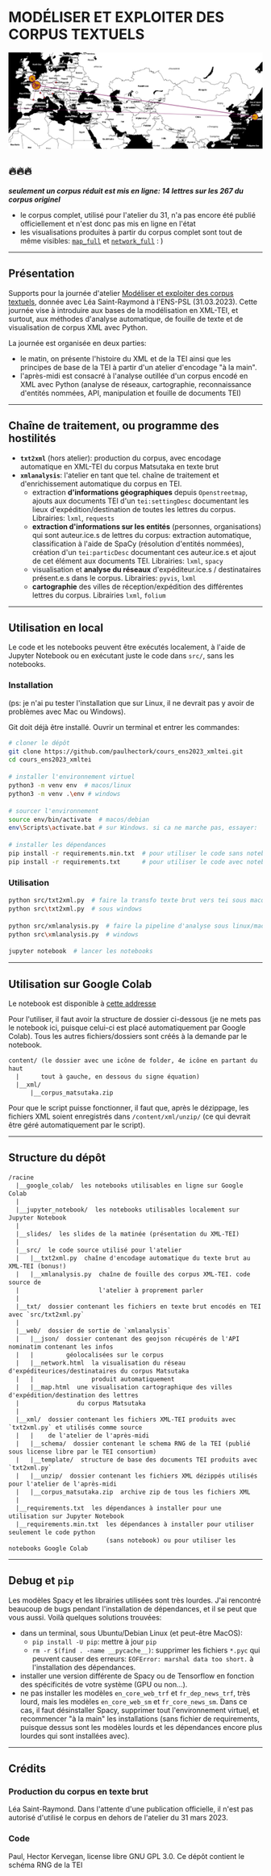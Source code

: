 # MODÉLISER ET EXPLOITER DES CORPUS TEXTUELS

![banner](./img/banner.png)

## 🔥🔥🔥 

***seulement un corpus réduit est mis en ligne: 14 lettres sur les 267 du corpus originel***
- le corpus complet, utilisé pour l'atelier du 31, n'a pas encore été publié officiellement et n'est
  donc pas mis en ligne en l'état
- les visualisations produites à partir du corpus complet sont tout de même visibles: 
  [`map_full`](./web/map_full.html) et [`network_full`](./web/network_full.html) : )

---

## Présentation

Supports pour la journée d'atelier [Modéliser et exploiter des corpus textuels](https://odhn.ens.psl.eu/evenements/atelier-modeliser-et-exploiter-des-corpus-textuels), donnée avec Léa Saint-Raymond à l'ENS-PSL (31.03.2023). Cette journée 
vise à introduire aux bases de la modélisation en XML-TEI, et surtout, aux méthodes d'analyse automatique,
de fouille de texte et de visualisation de corpus XML avec Python. 

La journée est organisée en deux parties:
- le matin, on présente l'histoire du XML et de la TEI ainsi que les principes de base de la TEI
  à partir d'un atelier d'encodage "à la main".
- l'après-midi est consacré à l'analyse outillée d'un corpus encodé en XML avec Python (analyse de 
  réseaux, cartographie, reconnaissance d'entités nommées, API, manipulation et fouille de documents
  TEI)

---

## Chaîne de traitement, ou programme des hostilités

- **`txt2xml`** (hors atelier): production du corpus, avec encodage automatique en XML-TEI du corpus
  Matsutaka en texte brut
- **`xmlanalysis`**: l'atelier en tant que tel. chaîne de traitement et d'enrichissement automatique
  du corpus en TEI.
  - extraction **d'informations géographiques** depuis `Openstreetmap`, ajouts aux documents TEI d'un 
    `tei:settingDesc` documentant les lieux d'expédition/destination de toutes les lettres du corpus.
    Librairies: `lxml`, `requests`
  - **extraction d'informations sur les entités** (personnes, organisations) qui sont auteur.ice.s de lettres
    du corpus: extraction automatique, classification à l'aide de SpaCy (résolution d'entités nommées),
    création d'un `tei:particDesc` documentant ces auteur.ice.s et ajout de cet élément aux documents TEI.
    Librairies: `lxml`, `spacy`
  - visualisation et **analyse du réseaux** d'expéditeur.ice.s / destinataires présent.e.s dans le corpus.
    Librairies: `pyvis`, `lxml`
  - **cartographie** des villes de réception/expédition des différentes lettres du corpus. Librairies 
    `lxml`, `folium`

---

## Utilisation en local

Le code et les notebooks peuvent être exécutés localement, à l'aide de Jupyter Notebook ou en exécutant
juste le code dans `src/`, sans les notebooks.

### Installation

(ps: je n'ai pu tester l'installation que sur Linux, il ne devrait pas y 
avoir de problèmes avec Mac ou Windows).

Git doit déjà être installé. Ouvrir un terminal et entrer les commandes:

```bash
# cloner le dépôt
git clone https://github.com/paulhectork/cours_ens2023_xmltei.git
cd cours_ens2023_xmltei

# installer l'environnement virtuel
python3 -m venv env  # macos/linux
python3 -m venv .\env # windows

# sourcer l'environnement
source env/bin/activate  # macos/debian
env\Scripts\activate.bat # sur Windows. si ca ne marche pas, essayer: `env\Scripts\Activate.ps1` 

# installer les dépendances
pip install -r requirements.min.txt  # pour utiliser le code sans notebook
pip install -r requirements.txt      # pour utiliser le code avec notebook
```

### Utilisation

```bash
python src/txt2xml.py  # faire la transfo texte brut vers tei sous macos/linux
python src\txt2xml.py  # sous windows

python src/xmlanalysis.py  # faire la pipeline d'analyse sous linux/macos
python src\xmlanalysis.py  # windows

jupyter notebook  # lancer les notebooks
```

---

## Utilisation sur Google Colab

Le notebook est disponible à [cette addresse](https://colab.research.google.com/drive/1x9fPUqPRTXmHtTcYaHgBN3Qzo3VRDN7L?usp=sharing)

Pour l'utiliser, il faut avoir la structure de dossier ci-dessous (je ne mets pas le notebook ici, 
puisque celui-ci est placé automatiquement par Google Colab). Tous les autres fichiers/dossiers sont 
créés à la demande par le notebook.

```
content/ (le dossier avec une icône de folder, 4e icône en partant du haut 
  |      tout à gauche, en dessous du signe équation)
  |__xml/
      |__corpus_matsutaka.zip
```

Pour que le script puisse fonctionner, il faut que, après le dézippage, les
fichiers XML soient enregistrés dans `/content/xml/unzip/` (ce qui devrait être 
géré automatiquement par le script).

---

## Structure du dépôt

```
/racine
  |__google_colab/  les notebooks utilisables en ligne sur Google Colab
  |
  |__jupyter_notebook/  les notebooks utilisables localement sur Jupyter Notebook
  |
  |__slides/  les slides de la matinée (présentation du XML-TEI)
  |
  |__src/  le code source utilisé pour l'atelier
  |   |__txt2xml.py  chaîne d'encodage automatique du texte brut au XML-TEI (bonus!)
  |   |__xmlanalysis.py  chaîne de fouille des corpus XML-TEI. code source de
  |                      l'atelier à proprement parler
  |
  |__txt/  dossier contenant les fichiers en texte brut encodés en TEI avec `src/txt2xml.py`
  |  
  |__web/  dossier de sortie de `xmlanalysis`
  |   |__json/  dossier contenant des geojson récupérés de l'API nominatim contenant les infos
  |   |         géolocalisées sur le corpus
  |   |__network.html  la visualisation du réseau d'expéditeurices/destinataires du corpus Matsutaka
  |   |                produit automatiquement
  |   |__map.html  une visualisation cartographique des villes d'expédition/destination des lettres
  |                du corpus Matsutaka
  |
  |__xml/  dossier contenant les fichiers XML-TEI produits avec `txt2xml.py` et utilisés comme source
  |   |    de l'atelier de l'après-midi
  |   |__schema/  dossier contenant le schema RNG de la TEI (publié sous license libre par le TEI consortium)
  |   |__template/  structure de base des documents TEI produits avec `txt2xml.py`
  |   |__unzip/  dossier contenant les fichiers XML dézippés utilisés pour l'atelier de l'après-midi
  |   |__corpus_matsutaka.zip  archive zip de tous les fichiers XML
  |
  |__requirements.txt  les dépendances à installer pour une utilisation sur Jupyter Notebook
  |__requirements.min.txt  les dépendances à installer pour utiliser seulement le code python
                           (sans notebook) ou pour utiliser les notebooks Google Colab
```

--- 

## Debug et `pip`

Les modèles Spacy et les librairies utilisées sont très lourdes. J'ai rencontré
beaucoup de bugs pendant l'installation de dépendances, et il se peut que vous
aussi. Voilà quelques solutions trouvées:

- dans un terminal, sous Ubuntu/Debian Linux (et peut-être MacOS):
  - `pip install -U pip`: mettre à jour `pip`
  - `rm -r $(find . -name __pycache__)`: supprimer les fichiers `*.pyc` qui peuvent 
    causer des erreurs: `EOFError: marshal data too short.` à l'installation des
    dépendances.
- installer une version différente de Spacy ou de Tensorflow en fonction des spécificités
  de votre système (GPU ou non...). 
- ne pas installer les modèles `en_core_web_trf` et `fr_dep_news_trf`, très lourd,
  mais les modèles `en_core_web_sm` et `fr_core_news_sm`. Dans ce cas, il faut désinstaller
  Spacy, supprimer tout l'environnement virtuel, et recommencer "à la main" les installations
  (sans fichier de requirements, puisque dessus sont les modèles lourds et les dépendances 
  encore plus lourdes qui sont installées avec).

---

## Crédits

### Production du corpus en texte brut 

Léa Saint-Raymond. Dans l'attente d'une publication officielle, il n'est 
pas autorisé d'utilisé le corpus en dehors de l'atelier du 31 mars 2023.

### Code

Paul, Hector Kervegan, license libre GNU GPL 3.0. Ce dépôt contient le schéma RNG
de la TEI
